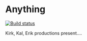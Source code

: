 # Anything
[![Build status](https://ci.appveyor.com/api/projects/status/31ql85o0w5tjpwus?svg=true)](https://ci.appveyor.com/project/EAslakson/anything)

Kirk, Kal, Erik productions present....
